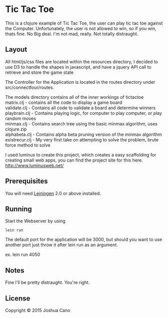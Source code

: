# Tic Tac Toe

This is a clojure example of Tic Tac Toe, the user can play tic tac toe against the Computer. Unfortunately, the user is not allowed to win, so if you win, thats fine.
No Big deal. I'm not mad, really. Not totally distraught.

## Layout

All html/js/css files are located within the resources directory, I decided to use D3 to handle the shapes in javascript, and have a jquery API call to retrieve and store the game state

The Controller for the Application is located in the routes directory under src/connectfour/routes.

The models directory contains all of the inner workings of tictactoe <br />
matrix.clj - contains all the code to display a game board<br />
validate.clj - Contains all code to validate a board and determine winners <br />
playbrain.clj - Contains playing logic, for computer to play computer, or play random moves <br />
minmax.clj - Contains search tree using the basic minmax algorithm, uses clojure.zip<br />
alphabeta.clj - Contains alpha beta pruning version of the minmax algorithm<br />
existrecur.clj - My very first take on attempting to solve the problem, brute force method to solve<br />

I used luminus to create this project, which creates a easy scaffolding for creating small web apps, you can find the project site for this here. http://www.luminusweb.net/

## Prerequisites

You will need [Leiningen][1] 2.0 or above installed.

[1]: https://github.com/technomancy/leiningen

## Running

Start the Webserver by using

    lein run


The default port for the application will be 3000, but should you want to use another port just throw it after lein run as an argument.

   ex. lein run 4050

## Notes

Fine I'll be pretty distraught. You're right.

## License

Copyright © 2015 Joshua Cano
